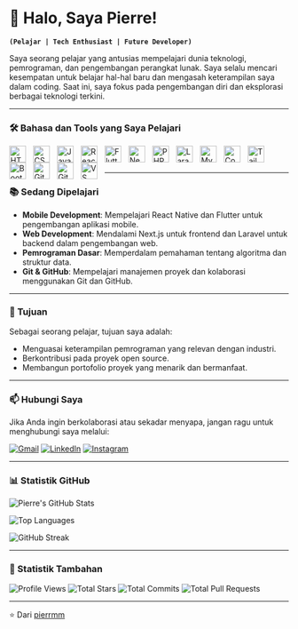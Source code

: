 # 👋 Halo, Saya Pierre! 

**`(Pelajar | Tech Enthusiast | Future Developer)`**

Saya seorang pelajar yang antusias mempelajari dunia teknologi, pemrograman, dan pengembangan perangkat lunak. Saya selalu mencari kesempatan untuk belajar hal-hal baru dan mengasah keterampilan saya dalam coding. Saat ini, saya fokus pada pengembangan diri dan eksplorasi berbagai teknologi terkini.

---

### 🛠️ Bahasa dan Tools yang Saya Pelajari

<img align="left" alt="HTML" width="30px" style="padding-right:10px;" src="https://cdn.jsdelivr.net/gh/devicons/devicon/icons/html5/html5-original.svg" />
<img align="left" alt="CSS" width="30px" style="padding-right:10px;" src="https://cdn.jsdelivr.net/gh/devicons/devicon/icons/css3/css3-original.svg" />
<img align="left" alt="JavaScript" width="30px" style="padding-right:10px;" src="https://cdn.jsdelivr.net/gh/devicons/devicon/icons/javascript/javascript-original.svg" />
<img align="left" alt="React Native" width="30px" style="padding-right:10px;" src="https://cdn.jsdelivr.net/gh/devicons/devicon/icons/react/react-original.svg" />
<img align="left" alt="Flutter" width="30px" style="padding-right:10px;" src="https://cdn.jsdelivr.net/gh/devicons/devicon/icons/flutter/flutter-original.svg" />
<img align="left" alt="Next.js" width="30px" style="padding-right:10px;" src="https://cdn.jsdelivr.net/gh/devicons/devicon/icons/nextjs/nextjs-original.svg" />
<img align="left" alt="PHP" width="30px" style="padding-right:10px;" src="https://cdn.jsdelivr.net/gh/devicons/devicon/icons/php/php-original.svg" />
<img align="left" alt="Laravel" width="30px" style="padding-right:10px;" src="https://cdn.jsdelivr.net/gh/devicons/devicon/icons/laravel/laravel-plain.svg" />
<img align="left" alt="MySQL" width="30px" style="padding-right:10px;" src="https://cdn.jsdelivr.net/gh/devicons/devicon/icons/mysql/mysql-original.svg" />
<img align="left" alt="Composer" width="30px" style="padding-right:10px;" src="https://cdn.jsdelivr.net/gh/devicons/devicon/icons/composer/composer-original.svg" />
<img align="left" alt="Tailwind CSS" width="30px" style="padding-right:10px;" src="https://cdn.jsdelivr.net/gh/devicons/devicon/icons/tailwindcss/tailwindcss-plain.svg" />
<img align="left" alt="Bootstrap" width="30px" style="padding-right:10px;" src="https://cdn.jsdelivr.net/gh/devicons/devicon/icons/bootstrap/bootstrap-original.svg" />
<img align="left" alt="Git" width="30px" style="padding-right:10px;" src="https://cdn.jsdelivr.net/gh/devicons/devicon/icons/git/git-original.svg" />
<img align="left" alt="GitHub" width="30px" style="padding-right:10px;" src="https://cdn.jsdelivr.net/gh/devicons/devicon/icons/github/github-original.svg" />
<img align="left" alt="VS Code" width="30px" style="padding-right:10px;" src="https://cdn.jsdelivr.net/gh/devicons/devicon/icons/vscode/vscode-original.svg" />

<br />
<br />

---

### 📚 Sedang Dipelajari

- **Mobile Development**: Mempelajari React Native dan Flutter untuk pengembangan aplikasi mobile.
- **Web Development**: Mendalami Next.js untuk frontend dan Laravel untuk backend dalam pengembangan web.
- **Pemrograman Dasar**: Memperdalam pemahaman tentang algoritma dan struktur data.
- **Git & GitHub**: Mempelajari manajemen proyek dan kolaborasi menggunakan Git dan GitHub.

---

### 🌱 Tujuan

Sebagai seorang pelajar, tujuan saya adalah:
- Menguasai keterampilan pemrograman yang relevan dengan industri.
- Berkontribusi pada proyek open source.
- Membangun portofolio proyek yang menarik dan bermanfaat.

---

### 📫 Hubungi Saya

Jika Anda ingin berkolaborasi atau sekadar menyapa, jangan ragu untuk menghubungi saya melalui:

[![Gmail](https://img.shields.io/badge/Gmail-D14836?style=for-the-badge&logo=gmail&logoColor=white)](mailto:rhauffierre@gmail.com)
[![LinkedIn](https://img.shields.io/badge/LinkedIn-0077B5?style=for-the-badge&logo=linkedin&logoColor=white)](https://www.linkedin.com/in/username-linkedin)
[![Instagram](https://img.shields.io/badge/Instagram-E4405F?style=for-the-badge&logo=instagram&logoColor=white)](https://www.instagram.com/pierrm_-instagram)

---

### 📊 Statistik GitHub

![Pierre's GitHub Stats](https://github-readme-stats.vercel.app/api?username=pierrmm&show_icons=true&theme=radical&hide_border=true&include_all_commits=true&count_private=true)

![Top Languages](https://github-readme-stats.vercel.app/api/top-langs/?username=pierrmm&layout=compact&theme=radical&hide_border=true&langs_count=6)

![GitHub Streak](https://streak-stats.demolab.com?user=pierrmm&theme=radical&hide_border=true&date_format=j%20M%5B%20Y%5D)

---

### 🌟 Statistik Tambahan

![Profile Views](https://komarev.com/ghpvc/?username=pierrmm&color=blueviolet&style=flat-square)
![Total Stars](https://img.shields.io/github/stars/pierrmm?color=blueviolet&style=flat-square)
![Total Commits](https://img.shields.io/github/commit-activity/m/pierrmm?color=blueviolet&style=flat-square)
![Total Pull Requests](https://img.shields.io/github/issues-pr-closed/pierrmm?color=blueviolet&style=flat-square)

---

⭐️ Dari [pierrmm](https://github.com/pierrmm)
